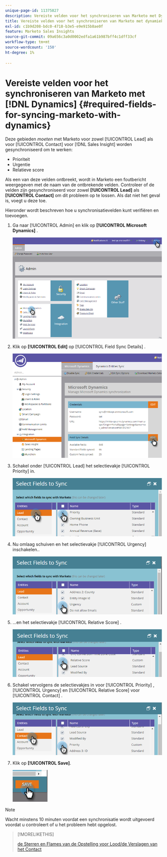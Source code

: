 ```yaml
---
unique-page-id: 11375827
description: Vereiste velden voor het synchroniseren van Marketo met Dynamics - Marketo Docs - Productdocumentatie
title: Vereiste velden voor het synchroniseren van Marketo met dynamiek
exl-id: c1b9d208-bdc0-4718-b3e5-e9e915b8ae0f
feature: Marketo Sales Insights
source-git-commit: 09a656c3a0d0002edfa1a61b987bff4c1dff33cf
workflow-type: tm+mt
source-wordcount: '150'
ht-degree: 1%

---
```


# Vereiste velden voor het synchroniseren van Marketo met [!DNL Dynamics] {#required-fields-for-syncing-marketo-with-dynamics}

Deze gebieden *moeten* met Marketo voor zowel [!UICONTROL Lead] als voor [!UICONTROL Contact] voor [!DNL Sales Insight] worden gesynchroniseerd om te werken:

* Prioriteit
* Urgentie
* Relatieve score

Als een van deze velden ontbreekt, wordt in Marketo een foutbericht weergegeven met de naam van de ontbrekende velden. Controleer of de velden zijn gesynchroniseerd voor zowel **[!UICONTROL Lead]** als **[!UICONTROL Contact]** om dit probleem op te lossen. Als dat niet het geval is, voegt u deze toe.

Hieronder wordt beschreven hoe u synchronisatievelden kunt verifiëren en toevoegen.

1. Ga naar [!UICONTROL Admin] en klik op **[!UICONTROL Microsoft Dynamics]** .

   ![](assets/image2015-10-9-9-3a50-3a9.png)

1. Klik op **[!UICONTROL Edit]** op [!UICONTROL Field Sync Details] .

   ![](assets/image2015-10-9-9-3a52-3a23.png)

1. Schakel onder [!UICONTROL Lead] het selectievakje [!UICONTROL Priority] in.

   ![](assets/image2016-6-8-13-3a33-3a50.png)

1. Nu omlaag schuiven en het selectievakje [!UICONTROL Urgency] inschakelen..

   ![](assets/image2016-6-8-13-3a35-3a22.png)

1. ...en het selectievakje [!UICONTROL Relative Score] .

   ![](assets/image2016-6-8-13-3a36-3a1.png)

1. Schakel vervolgens de selectievakjes in voor [!UICONTROL Priority] , [!UICONTROL Urgency] en [!UICONTROL Relative Score] voor [!UICONTROL Contact] .

   ![](assets/image2016-6-8-13-3a36-3a36.png)

1. Klik op **[!UICONTROL Save]**.

   ![](assets/image2016-6-8-13-3a41-3a27.png)

>[!NOTE]
>
>Wacht minstens 10 minuten voordat een synchronisatie wordt uitgevoerd voordat u controleert of u het probleem hebt opgelost.

>[!MORELIKETHIS]
>
>[ de Sterren en Flames van de Opstelling voor Lood/de Verslagen van het Contact ](/help/marketo/product-docs/marketo-sales-insight/msi-for-microsoft-dynamics/setting-up-and-using/setting-up-stars-and-flames-for-lead-contact-records.md)
